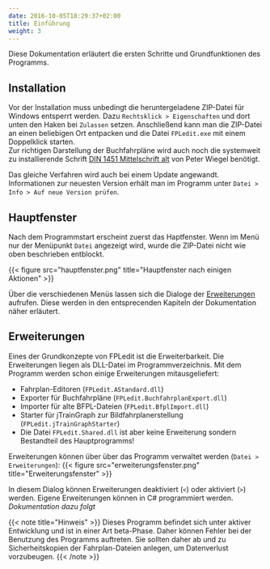 ```yaml
---
date: 2016-10-05T18:29:37+02:00
title: Einführung
weight: 3
---
```


Diese Dokumentation erläutert die ersten Schritte und Grundfunktionen des Programms.

## Installation
Vor der Installation muss unbedingt die heruntergeladene ZIP-Datei für Windows entsperrt werden. Dazu `Rechtsklick > Eigenschaften` und dort unten den Haken bei `Zulassen` setzen. Anschließend kann man die ZIP-Datei an einen beliebigen Ort entpacken und die Datei `FPLedit.exe` mit einem Doppelklick starten.    
Zur richtigen Darstellung der Buchfahrpläne wird auch noch die systemweit zu installierende Schrift [DIN 1451 Mittelschrift alt](http://www.peter-wiegel.de/alteDin1451.html) von Peter Wiegel benötigt.

Das gleiche Verfahren wird auch bei einem Update angewandt. Informationen zur neuesten Version erhält man im Programm unter `Datei > Info > Auf neue Version prüfen`.

## Hauptfenster
Nach dem Programmstart erscheint zuerst das Haptfenster. Wenn im Menü nur der Menüpunkt `Datei` angezeigt wird, wurde die ZIP-Datei nicht wie oben beschrieben entblockt.

{{< figure src="hauptfenster.png" title="Hauptfenster nach einigen Aktionen" >}}

Über die verschiedenen Menüs lassen sich die Dialoge der [Erweiterungen](#erweiterungen) aufrufen. Diese werden in den entsprecenden Kapiteln der Dokumentation näher erläutert.

## Erweiterungen
Eines der Grundkonzepte von FPLedit ist die Erweiterbarkeit. Die Erweiterungen liegen als DLL-Datei im Programmverzeichnis. Mit dem Programm werden schon einige Erweiterungen mitausgeliefert:

* Fahrplan-Editoren (`FPLedit.AStandard.dll`)
* Exporter für Buchfahrpläne (`FPLedit.BuchfahrplanExport.dll`)
* Importer für alte BFPL-Dateien (`FPLedit.BfplImport.dll`)
* Starter für jTrainGraph zur Bildfahrplanerstellung (`FPLedit.jTrainGraphStarter`)
* Die Datei `FPLedit.Shared.dll` ist aber keine Erweiterung sondern Bestandteil des Hauptprogramms!

Erweiterungen können über über das Programm verwaltet werden (`Datei > Erweiterungen`):
{{< figure src="erweiterungsfenster.png" title="Erweiterungsfenster" >}}

In diesem Dialog können Erweiterungen deaktiviert (`<`) oder aktiviert (`>`) werden. Eigene Erweiterungen können in C# programmiert werden. *Dokumentation dazu folgt*

{{< note title="Hinweis" >}}
Dieses Programm befindet sich unter aktiver Entwicklung und ist in einer Art beta-Phase. Daher können Fehler bei der Benutzung des Programms auftreten. Sie sollten daher ab und zu Sicherheitskopien der Fahrplan-Dateien anlegen, um Datenverlust vorzubeugen.
{{< /note >}}
